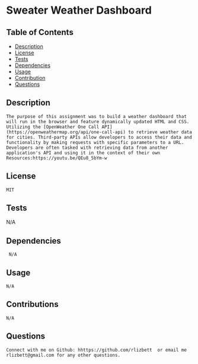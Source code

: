 # Sweater Weather Dashboard

## Table of Contents
* [Description](#description)
* [License](#license)
* [Tests](#tests)
* [Dependencies](#dependencies)
* [Usage](#usage)
* [Contribution](#contributions)
* [Questions](#questions)

 ## Description 
    The purpose of this assignment was to build a weather dashboard that will run in the browser and feature dynamically updated HTML and CSS. Utilizing the [OpenWeather One Call API](https://openweathermap.org/api/one-call-api) to retrieve weather data for cities. Third-party APIs allow developers to access their data and functionality by making requests with specific parameters to a URL. Developers are often tasked with retrieving data from another application's API and using it in the context of their own Resources:https://youtu.be/QEu8_5bYm-w
## License 
    MIT
## Tests 
   N/A
## Dependencies 
     N/A
## Usage 
    N/A
## Contributions 
    N/A
## Questions
    Connect with me on Github: hhttps://github.com/rlizbett  or email me rlizbett@gmail.com for any other questions. 